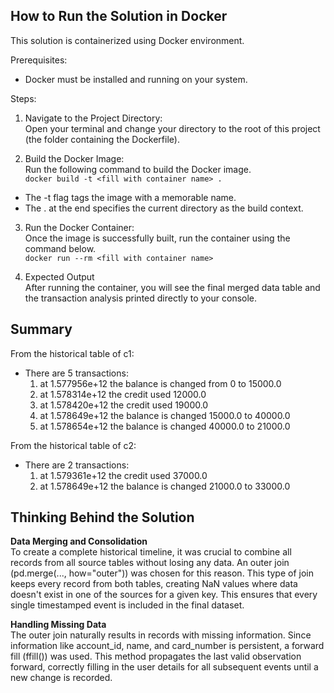 
## **How to Run the Solution in Docker**
This solution is containerized using Docker environment.

Prerequisites:<br />
- Docker must be installed and running on your system.<br />

Steps:<br />
1. Navigate to the Project Directory:<br />
   Open your terminal and change your directory to the root of this project (the folder containing the Dockerfile).<br />

2. Build the Docker Image:<br />
Run the following command to build the Docker image.<br />
```docker build -t <fill with container name> .```<br />
- The -t flag tags the image with a memorable name.<br />
- The . at the end specifies the current directory as the build context.<br />

3. Run the Docker Container:<br />
Once the image is successfully built, run the container using the command below.<br />
```docker run --rm <fill with container name>```<br />

4. Expected Output<br />
After running the container, you will see the final merged data table and the transaction analysis printed directly to your console. <br />

## **Summary**
From the historical table of c1:<br />
   - There are 5 transactions:<br />
      1. at 1.577956e+12  the balance is changed from 0 to 15000.0<br />
      2. at 1.578314e+12  the credit used 12000.0<br />
      3. at 1.578420e+12  the credit used 19000.0<br />
      4. at 1.578649e+12  the balance is changed 15000.0 to 40000.0<br />
      5. at 1.578654e+12  the balance is changed 40000.0 to 21000.0<br />


From the historical table of c2:<br />
   - There are 2 transactions:<br />
      1. at 1.579361e+12  the credit used 37000.0<br />
      2. at 1.578649e+12  the balance is changed 21000.0 to 33000.0<br />

## **Thinking Behind the Solution**
**Data Merging and Consolidation**<br />
To create a complete historical timeline, it was crucial to combine all records from all source tables without losing any data. An outer join (pd.merge(..., how="outer")) was chosen for this reason. This type of join keeps every record from both tables, creating NaN values where data doesn't exist in one of the sources for a given key. This ensures that every single timestamped event is included in the final dataset.<br />

**Handling Missing Data**<br />
The outer join naturally results in records with missing information. Since information like account_id, name, and card_number is persistent, a forward fill (ffill()) was used. This method propagates the last valid observation forward, correctly filling in the user details for all subsequent events until a new change is recorded.<br />